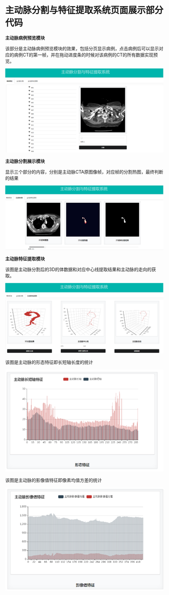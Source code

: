 # 主动脉分割与特征提取系统页面展示部分代码

**主动脉病例预览模块**

该部分是主动脉病例预览模块的效果，包括分页显示病例，点击病例后可以显示对应的病例CT的第一帧，并在拖动进度条的时候对该病例的CT的所有数据实现预览。

![pic1](./img/patients.png)

**主动脉分割展示模块**

显示三个部分的内容，分别是主动脉CTA原图像帧，对应帧的分割热图，最终判断的结果

![pic2](./img/segment.png)

**主动脉特征提取模块**

该图是主动脉分割后的3D的体数据和对应中心线提取结果和主动脉的走向的获取。

![pic3](./img/centerline.png)

该图是主动脉的形态特征即长短轴长度的统计

![pic4](./img/morph.png)

该图是主动脉的影像值特征即像素均值方差的统计

![pic5](./img/value.png)
